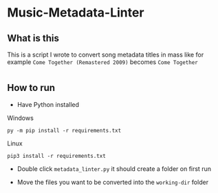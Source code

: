 # Music-Metadata-Linter

## What is this
This is a script I wrote to convert song metadata titles in mass like for example `Come Together (Remastered 2009)` becomes `Come Together`

#

## How to run
* Have Python installed

Windows

`py -m pip install -r requirements.txt`

Linux

`pip3 install -r requirements.txt`


* Double click `metadata_linter.py` it should create a folder on first run

* Move the files you want to be converted into the `working-dir` folder

#
